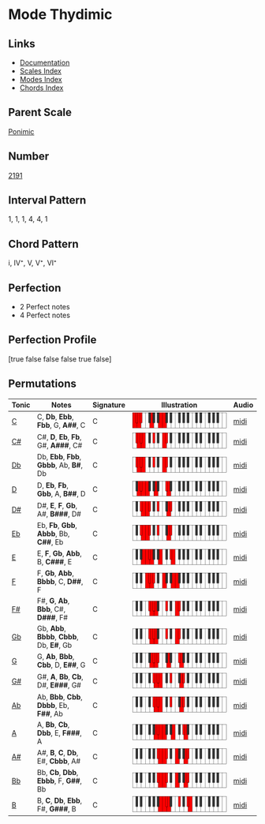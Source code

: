 # Mode Thydimic

## Links

- [Documentation](index.md)
- [Scales Index](Scales.md)
- [Modes Index](Modes.md)
- [Chords Index](Chords.md)

## Parent Scale

[Ponimic](ScalePonimic.md)

## Number

[2191](https://ianring.com/musictheory/scales/2191)

## Interval Pattern

1, 1, 1, 4, 4, 1

## Chord Pattern

i, IV⁺, V, V⁺, VI⁺

## Perfection

- 2 Perfect notes
- 4 Perfect notes

## Perfection Profile

[true false false false true false]

## Permutations

| Tonic | Notes | Signature | Illustration | Audio |
|-------|-------|-----------|--------------|-------|
| [C](ModeCNaturalThydimic.md) | C, **Db**, **Ebb**, **Fbb**, G, **A##**, C | C | ![CNaturalThydimic](ModeCNaturalThydimic.png) | [midi](https://github.com/edipermadi/music/blob/main/docs/ModeCNaturalThydimic.mid?raw=true) |
| [C#](ModeCSharpThydimic.md) | C#, **D**, **Eb**, **Fb**, G#, **A###**, C# | C | ![CSharpThydimic](ModeCSharpThydimic.png) | [midi](https://github.com/edipermadi/music/blob/main/docs/ModeCSharpThydimic.mid?raw=true) |
| [Db](ModeDFlatThydimic.md) | Db, **Ebb**, **Fbb**, **Gbbb**, Ab, **B#**, Db | C | ![DFlatThydimic](ModeDFlatThydimic.png) | [midi](https://github.com/edipermadi/music/blob/main/docs/ModeDFlatThydimic.mid?raw=true) |
| [D](ModeDNaturalThydimic.md) | D, **Eb**, **Fb**, **Gbb**, A, **B##**, D | C | ![DNaturalThydimic](ModeDNaturalThydimic.png) | [midi](https://github.com/edipermadi/music/blob/main/docs/ModeDNaturalThydimic.mid?raw=true) |
| [D#](ModeDSharpThydimic.md) | D#, **E**, **F**, **Gb**, A#, **B###**, D# | C | ![DSharpThydimic](ModeDSharpThydimic.png) | [midi](https://github.com/edipermadi/music/blob/main/docs/ModeDSharpThydimic.mid?raw=true) |
| [Eb](ModeEFlatThydimic.md) | Eb, **Fb**, **Gbb**, **Abbb**, Bb, **C##**, Eb | C | ![EFlatThydimic](ModeEFlatThydimic.png) | [midi](https://github.com/edipermadi/music/blob/main/docs/ModeEFlatThydimic.mid?raw=true) |
| [E](ModeENaturalThydimic.md) | E, **F**, **Gb**, **Abb**, B, **C###**, E | C | ![ENaturalThydimic](ModeENaturalThydimic.png) | [midi](https://github.com/edipermadi/music/blob/main/docs/ModeENaturalThydimic.mid?raw=true) |
| [F](ModeFNaturalThydimic.md) | F, **Gb**, **Abb**, **Bbbb**, C, **D##**, F | C | ![FNaturalThydimic](ModeFNaturalThydimic.png) | [midi](https://github.com/edipermadi/music/blob/main/docs/ModeFNaturalThydimic.mid?raw=true) |
| [F#](ModeFSharpThydimic.md) | F#, **G**, **Ab**, **Bbb**, C#, **D###**, F# | C | ![FSharpThydimic](ModeFSharpThydimic.png) | [midi](https://github.com/edipermadi/music/blob/main/docs/ModeFSharpThydimic.mid?raw=true) |
| [Gb](ModeGFlatThydimic.md) | Gb, **Abb**, **Bbbb**, **Cbbb**, Db, **E#**, Gb | C | ![GFlatThydimic](ModeGFlatThydimic.png) | [midi](https://github.com/edipermadi/music/blob/main/docs/ModeGFlatThydimic.mid?raw=true) |
| [G](ModeGNaturalThydimic.md) | G, **Ab**, **Bbb**, **Cbb**, D, **E##**, G | C | ![GNaturalThydimic](ModeGNaturalThydimic.png) | [midi](https://github.com/edipermadi/music/blob/main/docs/ModeGNaturalThydimic.mid?raw=true) |
| [G#](ModeGSharpThydimic.md) | G#, **A**, **Bb**, **Cb**, D#, **E###**, G# | C | ![GSharpThydimic](ModeGSharpThydimic.png) | [midi](https://github.com/edipermadi/music/blob/main/docs/ModeGSharpThydimic.mid?raw=true) |
| [Ab](ModeAFlatThydimic.md) | Ab, **Bbb**, **Cbb**, **Dbbb**, Eb, **F##**, Ab | C | ![AFlatThydimic](ModeAFlatThydimic.png) | [midi](https://github.com/edipermadi/music/blob/main/docs/ModeAFlatThydimic.mid?raw=true) |
| [A](ModeANaturalThydimic.md) | A, **Bb**, **Cb**, **Dbb**, E, **F###**, A | C | ![ANaturalThydimic](ModeANaturalThydimic.png) | [midi](https://github.com/edipermadi/music/blob/main/docs/ModeANaturalThydimic.mid?raw=true) |
| [A#](ModeASharpThydimic.md) | A#, **B**, **C**, **Db**, E#, **Cbbb**, A# | C | ![ASharpThydimic](ModeASharpThydimic.png) | [midi](https://github.com/edipermadi/music/blob/main/docs/ModeASharpThydimic.mid?raw=true) |
| [Bb](ModeBFlatThydimic.md) | Bb, **Cb**, **Dbb**, **Ebbb**, F, **G##**, Bb | C | ![BFlatThydimic](ModeBFlatThydimic.png) | [midi](https://github.com/edipermadi/music/blob/main/docs/ModeBFlatThydimic.mid?raw=true) |
| [B](ModeBNaturalThydimic.md) | B, **C**, **Db**, **Ebb**, F#, **G###**, B | C | ![BNaturalThydimic](ModeBNaturalThydimic.png) | [midi](https://github.com/edipermadi/music/blob/main/docs/ModeBNaturalThydimic.mid?raw=true) |
